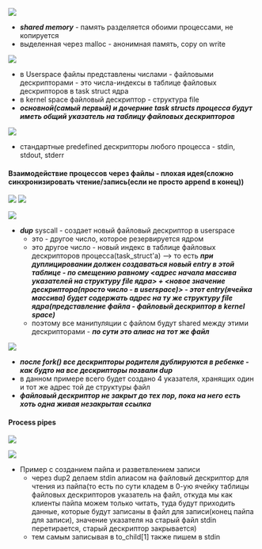 ![](../_resources/Pasted%20image%2020241123010301.png)
- ***shared memory*** - память разделяется обоими процессами, не копируется
- выделенная через malloc - анонимная память, copy on write



![](../_resources/Pasted%20image%2020241123013736.png)
- в Userspace файлы представлены числами - файловыми дескрипторами - это числа-индексы в таблице файловых дескрипторов в task struct ядра
- в kernel space файловый дескриптор -  структура file
- ***основной(самый первый) и дочерние task structs процесса будут иметь общий указатель на таблицу файловых дескрипторов***

![](../_resources/Pasted%20image%2020241123140659.png)
- стандартные predefined дескрипторы любого процесса - stdin, stdout, stderr


#### Взаимодействие процессов через файлы - плохая идея(сложно синхронизировать чтение/запись(если не просто append в конец))
![](../_resources/Pasted%20image%2020241123135019.png)
![](../_resources/Pasted%20image%2020241123135214.png)


![](../_resources/Pasted%20image%2020241123135342.png)
- ***dup*** syscall - создает новый файловый дескриптор в userspace
	- это - другое число, которое резервируется ядром
	- это другое число - новый индекс в таблице файловых дескрипторов процесса(task_struct'а) --> то есть ***при дуплицировании должен создаваться новый entry в этой таблице - по смещению равному <адрес начала массива указателей на структуру file ядра> + <новое значение дескриптора(просто число - в userspace)> - этот entry(ячейка массива) будет содержать адрес на ту же структуру file ядра(представление файла - файловый дескриптор в kernel space)***  
	- поэтому все манипуляции с файлом будут shared между этими дескрипторами - ***по сути это алиас на тот же файл***


![](../_resources/Pasted%20image%2020241123141030.png)
- ***после fork() все дескрипторы родителя дублируются в ребенке - как будто на все дескрипторы позвали dup***
- в данном примере всего будет создано 4 указателя, хранящих один и тот же адрес той де структуры файл
- ***файловый дескриптор не закрыт до тех пор, пока на него есть хоть одна живая незакрытая ссылка***


#### Process pipes

![](../_resources/Pasted%20image%2020241123141410.png)


![](../_resources/Pasted%20image%2020241123145124.png)
- Пример с созданием пайпа и разветвлением записи
	- через dup2 делаем stdin алиасом на файловый дескриптор для чтения из пайпа(то есть по сути кладем в 0-ую ячейку таблицы файловых дескрипторов указатель на файл, откуда мы как клиенты пайпа можем только читать, туда будут приходить данные, которые будут записаны в файл для записи(конец пайпа для записи), значение указателя на старый файл stdin перетирается, старый дескриптор закрывается)
	- тем самым записывая в to_child[1] также пишем в stdin
